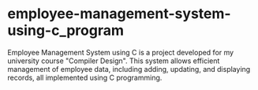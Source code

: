 # employee-management-system-using-c_program
 
Employee Management System using C is a project developed for my university course "Compiler Design". This system allows efficient management of employee data, including adding, updating, and displaying records, all implemented using C programming.
